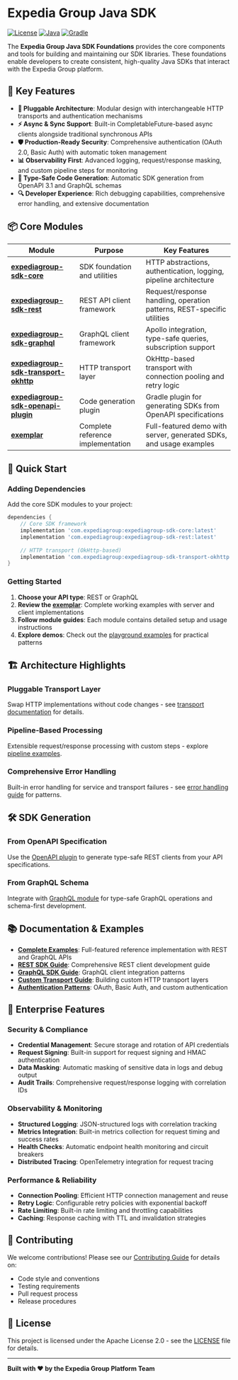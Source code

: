 # Expedia Group Java SDK

[![License](https://img.shields.io/badge/License-Apache%202.0-blue.svg)](https://opensource.org/licenses/Apache-2.0)
[![Java](https://img.shields.io/badge/Java-1.8%2B-orange.svg)](https://openjdk.org/)
[![Gradle](https://img.shields.io/badge/Gradle-8.x-green.svg)](https://gradle.org/)

The **Expedia Group Java SDK Foundations** provides the core components and tools for building and maintaining our SDK libraries.
These foundations enable developers to create consistent, high-quality Java SDKs that interact with the Expedia Group platform.

## 🚀 Key Features

- **🔧 Pluggable Architecture**: Modular design with interchangeable HTTP transports and authentication mechanisms
- **⚡ Async & Sync Support**: Built-in CompletableFuture-based async clients alongside traditional synchronous APIs  
- **🛡️ Production-Ready Security**: Comprehensive authentication (OAuth 2.0, Basic Auth) with automatic token management
- **📊 Observability First**: Advanced logging, request/response masking, and custom pipeline steps for monitoring
- **🎯 Type-Safe Code Generation**: Automatic SDK generation from OpenAPI 3.1 and GraphQL schemas
- **🔍 Developer Experience**: Rich debugging capabilities, comprehensive error handling, and extensive documentation

## 📦 Core Modules

| Module                                                                     | Purpose                           | Key Features                                                           |
|----------------------------------------------------------------------------|-----------------------------------|------------------------------------------------------------------------|
| **[expediagroup-sdk-core](expediagroup-sdk-core)**                         | SDK foundation and utilities      | HTTP abstractions, authentication, logging, pipeline architecture      |
| **[expediagroup-sdk-rest](expediagroup-sdk-rest)**                         | REST API client framework         | Request/response handling, operation patterns, REST-specific utilities |
| **[expediagroup-sdk-graphql](expediagroup-sdk-graphql)**                   | GraphQL client framework          | Apollo integration, type-safe queries, subscription support            |
| **[expediagroup-sdk-transport-okhttp](expediagroup-sdk-transport-okhttp)** | HTTP transport layer              | OkHttp-based transport with connection pooling and retry logic         |
| **[expediagroup-sdk-openapi-plugin](expediagroup-sdk-openapi-plugin)**     | Code generation plugin            | Gradle plugin for generating SDKs from OpenAPI specifications          |
| **[exemplar](exemplar)**                                                   | Complete reference implementation | Full-featured demo with server, generated SDKs, and usage examples     |

## 🎯 Quick Start

### Adding Dependencies

Add the core SDK modules to your project:

```gradle
dependencies {
    // Core SDK framework
    implementation 'com.expediagroup:expediagroup-sdk-core:latest'
    implementation 'com.expediagroup:expediagroup-sdk-rest:latest'
    
    // HTTP transport (OkHttp-based)
    implementation 'com.expediagroup:expediagroup-sdk-transport-okhttp:latest'
}
```

### Getting Started

1. **Choose your API type**: REST or GraphQL
2. **Review the [exemplar](exemplar)**: Complete working examples with server and client implementations
3. **Follow module guides**: Each module contains detailed setup and usage instructions
4. **Explore demos**: Check out the [playground examples](exemplar/exemplar-playground-java) for practical patterns

## 🏗️ Architecture Highlights

### Pluggable Transport Layer
Swap HTTP implementations without code changes - see [transport documentation](expediagroup-sdk-transport-okhttp) for details.

### Pipeline-Based Processing
Extensible request/response processing with custom steps - explore [pipeline examples](exemplar/exemplar-sdk-rest/src/main/kotlin/com/expediagroup/sdk/exemplar/rest/core/executor/demo).

### Comprehensive Error Handling
Built-in error handling for service and transport failures - see [error handling guide](exemplar/exemplar-playground-java) for patterns.

## 🛠️ SDK Generation

### From OpenAPI Specification
Use the [OpenAPI plugin](expediagroup-sdk-openapi-plugin) to generate type-safe REST clients from your API specifications.

### From GraphQL Schema
Integrate with [GraphQL module](expediagroup-sdk-graphql) for type-safe GraphQL operations and schema-first development.

## 📚 Documentation & Examples

- **[Complete Examples](exemplar)**: Full-featured reference implementation with REST and GraphQL APIs
- **[REST SDK Guide](expediagroup-sdk-rest)**: Comprehensive REST client development guide  
- **[GraphQL SDK Guide](expediagroup-sdk-graphql)**: GraphQL client integration patterns
- **[Custom Transport Guide](exemplar/exemplar-playground-java)**: Building custom HTTP transport layers
- **[Authentication Patterns](exemplar/exemplar-sdk-rest/src/main/kotlin/com/expediagroup/sdk/exemplar/rest/core/executor/demo)**: OAuth, Basic Auth, and custom authentication

## 🔧 Enterprise Features

### Security & Compliance
- **Credential Management**: Secure storage and rotation of API credentials
- **Request Signing**: Built-in support for request signing and HMAC authentication  
- **Data Masking**: Automatic masking of sensitive data in logs and debug output
- **Audit Trails**: Comprehensive request/response logging with correlation IDs

### Observability & Monitoring
- **Structured Logging**: JSON-structured logs with correlation tracking
- **Metrics Integration**: Built-in metrics collection for request timing and success rates
- **Health Checks**: Automatic endpoint health monitoring and circuit breakers
- **Distributed Tracing**: OpenTelemetry integration for request tracing

### Performance & Reliability
- **Connection Pooling**: Efficient HTTP connection management and reuse
- **Retry Logic**: Configurable retry policies with exponential backoff
- **Rate Limiting**: Built-in rate limiting and throttling capabilities
- **Caching**: Response caching with TTL and invalidation strategies

## 🤝 Contributing

We welcome contributions! Please see our [Contributing Guide](CONTRIBUTING.md) for details on:

- Code style and conventions
- Testing requirements  
- Pull request process
- Release procedures

## 📄 License

This project is licensed under the Apache License 2.0 - see the [LICENSE](LICENSE) file for details.

---

**Built with ❤️ by the Expedia Group Platform Team**
